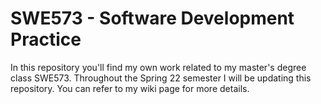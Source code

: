 # SWE573 - Software Development Practice

In this repository you'll find my own work related to my master's degree class SWE573. Throughout the Spring 22 semester I will be updating this repository. You can refer to my wiki page for more details.
